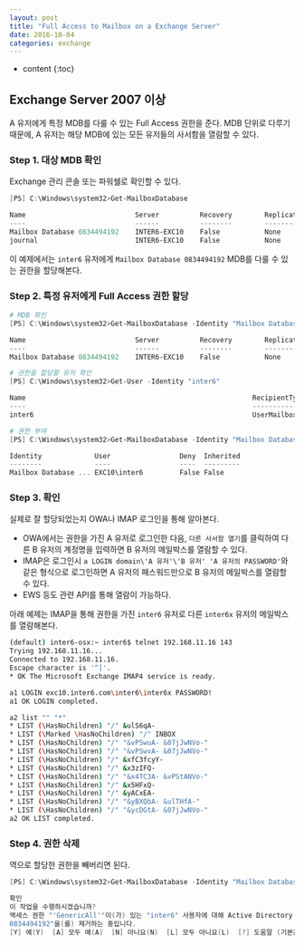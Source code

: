 ```yaml
---
layout: post
title: "Full Access to Mailbox on a Exchange Server"
date: 2016-10-04
categories: exchange
---
```


* content
{:toc}

## Exchange Server 2007 이상

A 유저에게 특정 MDB를 다룰 수 있는 Full Access 권한을 준다.
MDB 단위로 다루기 때문에, A 유저는 해당 MDB에 있는 모든 유저들의 사서함을 열람할 수 있다.


### Step 1. 대상 MDB 확인

Exchange 관리 콘솔 또는 파워쉘로 확인할 수 있다.

```powershell
[PS] C:\Windows\system32>Get-MailboxDatabase

Name                           Server          Recovery        ReplicationType
----                           ------          --------        ---------------
Mailbox Database 0834494192    INTER6-EXC10    False           None
journal                        INTER6-EXC10    False           None
```

이 예제에서는 ```inter6``` 유저에게 ```Mailbox Database 0834494192``` MDB를 다룰 수 있는 권한을 할당해본다.


### Step 2. 특정 유저에게 Full Access 권한 할당

```powershell
# MDB 확인
[PS] C:\Windows\system32>Get-MailboxDatabase -Identity "Mailbox Database 0834494192"

Name                           Server          Recovery        ReplicationType
----                           ------          --------        ---------------
Mailbox Database 0834494192    INTER6-EXC10    False           None

# 권한을 할당할 유저 확인
[PS] C:\Windows\system32>Get-User -Identity "inter6"

Name                                                        RecipientType
----                                                        -------------
inter6                                                      UserMailbox

# 권한 부여
[PS] C:\Windows\system32>Get-MailboxDatabase -Identity "Mailbox Database 0834494192" | Add-ADPermission -User "inter6" -AccessRights GenericAll

Identity             User                 Deny  Inherited
--------             ----                 ----  ---------
Mailbox Database ... EXC10\inter6         False False
```


### Step 3. 확인

실제로 잘 할당되었는지 OWA나 IMAP 로그인을 통해 알아본다.

- OWA에서는 권한을 가진 A 유저로 로그인한 다음, ```다른 사서함 열기```를 클릭하여 다른 B 유저의 계정명을 입력하면 B 유저의 메일박스를 열람할 수 있다.
- IMAP은 로그인시 ```a LOGIN domain\'A 유저'\'B 유저' 'A 유저의 PASSWORD'```와 같은 형식으로 로그인하면 A 유저의 패스워드만으로 B 유저의 메일박스를 열람할 수 있다.
- EWS 등도 관련 API를 통해 열람이 가능하다.

아래 예제는 IMAP을 통해 권한을 가진 ```inter6``` 유저로 다른 ```inter6x``` 유저의 메일박스를 열람해본다.

```bash
(default) inter6-osx:~ inter6$ telnet 192.168.11.16 143
Trying 192.168.11.16...
Connected to 192.168.11.16.
Escape character is '^]'.
* OK The Microsoft Exchange IMAP4 service is ready.

a1 LOGIN exc10.inter6.com\inter6\inter6x PASSWORD!
a1 OK LOGIN completed.

a2 list "" "*"
* LIST (\HasNoChildren) "/" &ulS6qA-
* LIST (\Marked \HasNoChildren) "/" INBOX
* LIST (\HasNoChildren) "/" "&vPSwuA- &07jJwNVo-"
* LIST (\HasNoChildren) "/" "&vPSwvA- &07jJwNVo-"
* LIST (\HasNoChildren) "/" &xfC3fcyY-
* LIST (\HasNoChildren) "/" &x3zIFQ-
* LIST (\HasNoChildren) "/" "&x4TC3A- &vPStANVo-"
* LIST (\HasNoChildren) "/" &x5HFxQ-
* LIST (\HasNoChildren) "/" &yACxEA-
* LIST (\HasNoChildren) "/" "&yBXQbA- &ulTHfA-"
* LIST (\HasNoChildren) "/" "&ycDGtA- &07jJwNVo-"
a2 OK LIST completed.
```


### Step 4. 권한 삭제

역으로 할당한 권한을 빼버리면 된다.

```powershell
[PS] C:\Windows\system32>Get-MailboxDatabase -Identity "Mailbox Database 0834494192" | Remove-ADPermission -User "inter6" -AccessRights GenericAll

확인
이 작업을 수행하시겠습니까?
액세스 권한 "'GenericAll'"이(가) 있는 "inter6" 사용자에 대해 Active Directory 사용 권한 "Mailbox Database
0834494192"을(를) 제거하는 중입니다.
[Y] 예(Y)  [A] 모두 예(A)  [N] 아니요(N)  [L] 모두 아니요(L)  [?] 도움말 (기본값은 "Y"임): Y
```
